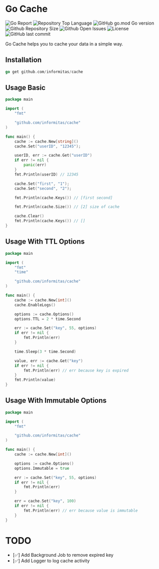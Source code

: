 Go Cache
================================
![Go Report](https://goreportcard.com/badge/github.com/informitas/cache)
![Repository Top Language](https://img.shields.io/github/languages/top/informitas/cache)
![GitHub go.mod Go version](https://img.shields.io/github/go-mod/go-version/informitas/cache)
![Github Repository Size](https://img.shields.io/github/repo-size/informitas/cache)
![Github Open Issues](https://img.shields.io/github/issues/informitas/cache)
![License](https://img.shields.io/badge/license-MIT-green)
![GitHub last commit](https://img.shields.io/github/last-commit/informitas/cache)

Go Cache helps you to cache your data in a simple way.

## Installation

```go
go get github.com/informitas/cache
```

## Usage Basic

```go
package main

import (
	"fmt"

	"github.com/informitas/cache"
)

func main() {
	cache := cache.New[string]()
	cache.Set("userID", "12345");

	userID, err := cache.Get("userID")
	if err != nil {
		panic(err)
	}
	fmt.Println(userID) // 12345

	cache.Set("first", "1");
	cache.Set("second", "2");

	fmt.Println(cache.Keys()) // [first second]

	fmt.Println(cache.Size()) // [2] size of cache

	cache.Clear()
	fmt.Println(cache.Keys()) // []
}


```


## Usage With TTL Options
```go
package main

import (
	"fmt"
	"time"

	"github.com/informitas/cache"
)

func main() {
	cache := cache.New[int]()
	cache.EnableLogs()

	options := cache.Options()
	options.TTL = 2 * time.Second

	err := cache.Set("key", 55, options)
	if err != nil {
		fmt.Println(err)
	}

	time.Sleep(3 * time.Second)

	value, err := cache.Get("key")
	if err != nil {
		fmt.Println(err) // err because key is expired
	}
	fmt.Println(value)
}

```

## Usage With Immutable Options
```go
package main

import (
	"fmt"

	"github.com/informitas/cache"
)

func main() {
	cache := cache.New[int]()

	options := cache.Options()
	options.Immutable = true

	err := cache.Set("key", 55, options)
	if err != nil {
		fmt.Println(err)
	}

	err = cache.Set("key", 100)
	if err != nil {
		fmt.Println(err) // err because value is immutable
	}
}


```

# TODO
- [✅] Add Background Job to remove expired key
- [✅] Add Logger to log cache activity
